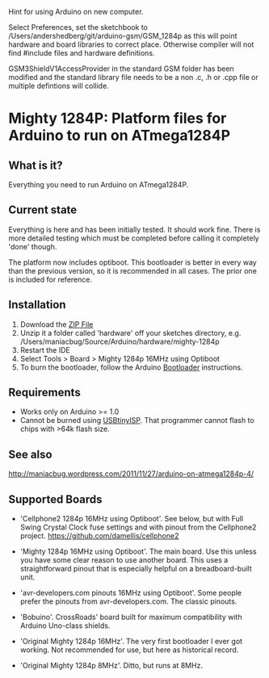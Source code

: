Hint for using Arduino on new computer. 

Select Preferences, set the sketchbook to /Users/andershedberg/git/arduino-gsm/GSM_1284p as this will point hardware and board libraries to correct place. Otherwise compiler will not find #include files and hardware definitions.

GSM3ShieldV1AccessProvider in the standard GSM folder has been modified and the standard library file needs to be a non .c, .h or .cpp file or multiple defintions will collide. 

# Mighty 1284P: Platform files for Arduino to run on ATmega1284P

## What is it?

Everything you need to run Arduino on ATmega1284P.

## Current state

Everything is here and has been initially tested.  It should work fine.  There is more detailed testing which must be completed before calling it completely 'done' though.

The platform now includes optiboot.  This bootloader is better in every way than the previous version, so it is recommended in all cases.  The prior one is included for reference.

## Installation

1. Download the [ZIP File](https://github.com/maniacbug/mighty-1284p/zipball/master)
2. Unzip it a folder called 'hardware' off your sketches directory, e.g. /Users/maniacbug/Source/Arduino/hardware/mighty-1284p
3. Restart the IDE
4. Select Tools > Board > Mighty 1284p 16MHz using Optiboot
5. To burn the bootloader, follow the Arduino [Bootloader](http://arduino.cc/en/Hacking/Bootloader) instructions.

## Requirements

* Works only on Arduino >= 1.0
* Cannot be burned using [USBtinyISP](http://www.ladyada.net/make/usbtinyisp/).  That programmer cannot flash to chips with >64k flash size.

## See also

http://maniacbug.wordpress.com/2011/11/27/arduino-on-atmega1284p-4/

## Supported Boards
* 'Cellphone2 1284p 16MHz using Optiboot'. See below, but with Full Swing Crystal Clock fuse settings and with pinout from the Cellphone2 project. https://github.com/damellis/cellphone2

* 'Mighty 1284p 16MHz using Optiboot'.  The main board.  Use this unless you have some clear reason to use another board.  This uses a straightforward pinout that is especially helpful on a breadboard-built unit.
* 'avr-developers.com pinouts 16MHz using Optiboot'.  Some people prefer the pinouts from avr-developers.com.  The classic pinouts.
* 'Bobuino'.  CrossRoads' board built for maximum compatibility with Arduino Uno-class shields.
* 'Original Mighty 1284p 16MHz'.  The very first bootloader I ever got working.  Not recommended for use, but here as historical record.
* 'Original Mighty 1284p 8MHz'.  Ditto, but runs at 8MHz.
